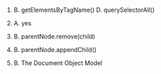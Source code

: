 1) B. getElementsByTagName()
   D. querySelectorAll()

2) A. yes

3) B. parentNode.remove(child)

4) B. parentNode.appendChild()

5) B. The Document Object Model
